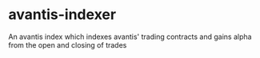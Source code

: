 # avantis-indexer

An avantis index which indexes avantis' trading contracts and gains alpha from the open and closing of trades
